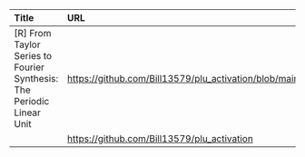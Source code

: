 | Title                                                                 | URL                                                             |   Score | Date                |
|:----------------------------------------------------------------------|:----------------------------------------------------------------|--------:|:--------------------|
| [R] From Taylor Series to Fourier Synthesis: The Periodic Linear Unit | https://github.com/Bill13579/plu_activation/blob/main/paper.pdf |     184 | 2025-08-02 05:07:31 |
|                                                                       | https://github.com/Bill13579/plu_activation                     |         |                     |